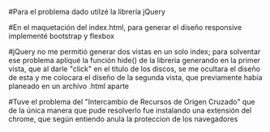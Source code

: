 ﻿#Para el problema dado utilzé la librería jQuery
 
#En el maquetación del index.html, para generar el diseño responsive implementé bootstrap y flexbox

#jQuery no me permitió generar dos vistas en un solo index; para solventar ese problema 
apliqué la función hide() de la librería generando en la primer vista, que al darle "click" en el título 
de los discos, se me ocultara el diseño de esta y me colocara el diseño de la segunda vista, que previamente
había planeado en un archivo .html aparte

#Tuve el problema del "Intercambio de Recursos de Origen Cruzado" que de la única manera que pude
resolverlo fue instalando una extensión del chrome, que según entiendo anula la proteccion de los
navegadores